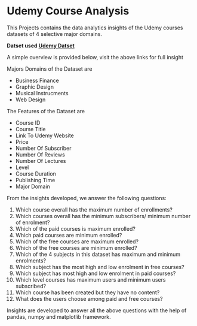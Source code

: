 # Udemy Course Analysis

This Projects contains the data analytics insights of the Udemy courses datasets of 4 selective major domains.

**Datset used [Udemy Datset](https://www.kaggle.com/andrewmvd/udemy-courses)**

A simple overview is provided below, visit the above links for full insight

Majors Domains of the Dataset are

- Business Finance
- Graphic Design
- Musical Instrucments
- Web Design

The Features of the Dataset are

- Course ID
- Course Title
- Link To Udemy Website
- Price
- Number Of Subscriber
- Number Of Reviews
- Number Of Lectures
- Level
- Course Duration
- Publishing Time
- Major Domain

From the insights developed, we answer the following questions:

1. Which course overall has the maximum number of enrollments?
2. Which courses overall has the minimum subscribers/ minimum number of enrolment?
3. Which of the paid courses is maximum enrolled?
4. Which paid courses are minimum enrolled?
5. Which of the free courses are maximum enrolled?
6. Which of the free courses are minimum enrolled?
7. Which of the 4 subjects in this dataset has maximum and minimum enrolments?
8. Which subject has the most high and low enrolment in free courses?
9. Which subject has most high and low enrolment in paid courses?
10. Which level courses has maximum users and minimum users subscribed?
11. Which course has been created but they have no content?
12. What does the users choose among paid and free courses?

Insights are developed to answer all the above questions with the help of pandas, numpy and matplotlib framework.
